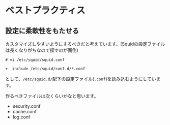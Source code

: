 # ベストプラクティス
## 設定に柔軟性をもたせる
カスタマイズしやすいようにするべきだと考えています。(Squidの設定ファイルは長くなりがちなので探すのが面倒)
```
# vi /etc/squid/squid.conf
```
```
+  include /etc/squid/conf.d/*.conf
```
として、`/etc/squid.d/`配下の設定ファイル(`.conf`)を読み込むようにしています。  
  
作るべきファイルは次くらいかなと思います。
- security.conf
- cache.conf
- log.conf
